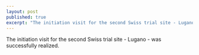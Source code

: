 ```yaml
---
layout: post
published: true
excerpt: "The initiation visit for the second Swiss trial site - Lugano - was successfully realized"
---
```



The initiation visit for the second Swiss trial site - Lugano - was successfully realized.
